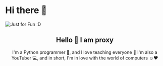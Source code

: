 # Hi there 👋

<img src="https://user-images.githubusercontent.com/112483091/187425702-72de783a-c79b-4c42-949b-46f78778d95a.svg" alt="Just for Fun :D">

<h2 align="center">Hello 👋 I am proxy</h2>
<p align="center">I'm a Python programmer 🐍, and I love teaching everyone 🎯 I'm also a YouTuber 💻, and in short, I'm in love with the world of computers ☺️❤️</p>
